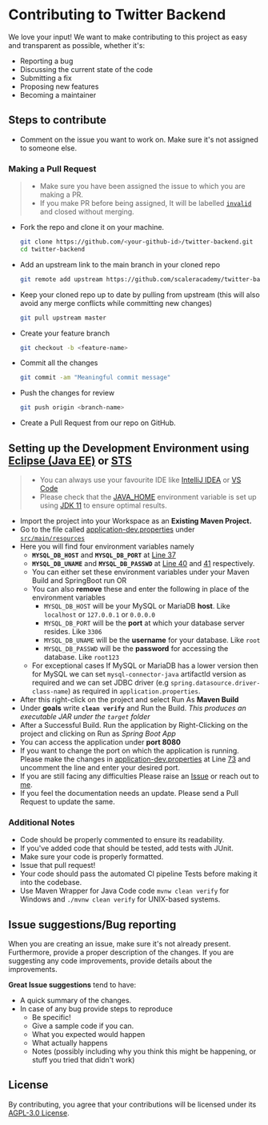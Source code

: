 # Contributing to Twitter Backend

We love your input! We want to make contributing to this project as easy and transparent as possible, whether it's:

- Reporting a bug
- Discussing the current state of the code
- Submitting a fix
- Proposing new features
- Becoming a maintainer


## Steps to contribute

* Comment on the issue you want to work on. Make sure it's not assigned to someone else.

### Making a Pull Request

> - Make sure you have been assigned the issue to which you are making a PR.
> - If you make PR before being assigned, It will be labelled [`invalid`](https://github.com/scaleracademy/twitter-backend-java/pulls?q=is%3Aopen+is%3Apr+label%3Ainvalid) and closed without merging.

* Fork the repo and clone it on your machine.
    ```bash
    git clone https://github.com/<your-github-id>/twitter-backend.git
    cd twitter-backend
    ```
* Add an upstream link to the main branch in your cloned repo
    ```bash
    git remote add upstream https://github.com/scaleracademy/twitter-backend.git
    ```
* Keep your cloned repo up to date by pulling from upstream (this will also avoid any merge conflicts while committing new changes)
    ```bash
    git pull upstream master
    ```
* Create your feature branch
    ```bash
    git checkout -b <feature-name>
    ```
* Commit all the changes
    ```bash
    git commit -am "Meaningful commit message"
    ```
* Push the changes for review
    ```bash
    git push origin <branch-name>
    ```
* Create a Pull Request from our repo on GitHub.

## Setting up the Development Environment using [Eclipse (Java EE)](https://www.eclipse.org/downloads/packages/release/2020-09/r/eclipse-ide-enterprise-java-developers) or [STS](https://spring.io/tools)

> - You can always use your favourite IDE like [IntelliJ IDEA](https://www.jetbrains.com/idea/) or [VS Code](https://code.visualstudio.com/)
> - Please check that the [JAVA_HOME](https://docs.oracle.com/cd/E19182-01/821-0917/inst_jdk_javahome_t/index.html) environment variable is set up using [JDK 11](https://adoptopenjdk.net/) to ensure optimal results.
- Import the project into your Workspace as an **Existing Maven Project.**
- Go to the file called [application-dev.properties](https://github.com/scaleracademy/twitter-backend/blob/master/src/main/resources/application-dev.properties) under [`src/main/resources`](https://github.com/scaleracademy/twitter-backend/blob/master/src/main/resources)
- Here you will find four environment variables namely
    - **`MYSQL_DB_HOST`** and **`MYSQL_DB_PORT`** at [Line 37](https://github.com/scaleracademy/twitter-backend/blob/fb2f7c56184ef4e56e599602905708e933bd30a1/src/main/resources/application-dev.properties#L37)
    - **`MYSQL_DB_UNAME`** and **`MYSQL_DB_PASSWD`** at [Line 40](https://github.com/scaleracademy/twitter-backend/blob/fb2f7c56184ef4e56e599602905708e933bd30a1/src/main/resources/application-dev.properties#L40) and [41](https://github.com/scaleracademy/twitter-backend/blob/fb2f7c56184ef4e56e599602905708e933bd30a1/src/main/resources/application-dev.properties#L41) respectively.
    - You can either set these environment variables under your Maven Build and SpringBoot run OR
    - You can also **remove** these and enter the following in place of the environment variables
        - `MYSQL_DB_HOST` will be your MySQL or MariaDB **host**. Like `localhost` or `127.0.0.1` or `0.0.0.0`
        - `MYSQL_DB_PORT` will be the **port** at which your database server resides. Like `3306`
        - `MYSQL_DB_UNAME` will be the **username** for your database. Like `root`
        - `MYSQL_DB_PASSWD` will be the **password** for accessing the database. Like `root123`
	- For exceptional cases If MySQL or MariaDB has a lower version then for MySQL we can set `mysql-connector-java` artifactId version as required and we can set JDBC driver (e.g `spring.datasource.driver-class-name`) as required in `application.properties`.
- After this right-click on the project and select Run As **Maven Build**
- Under **goals** write **`clean verify`** and Run the Build. _This produces an executable JAR under the `target` folder_
- After a Successful Build. Run the application by Right-Clicking on the project and clicking on Run as *Spring Boot App*
- You can access the application under **port 8080**
- If you want to change the port on which the application is running. Please make the changes in [application-dev.properties](https://github.com/scaleracademy/twitter-backend/blob/master/src/main/resources/application-dev.properties) at Line [73](https://github.com/scaleracademy/twitter-backend-java/blob/c4f41995e75b1a0f9d3ab1b2d0c41eb313c1b3b6/src/main/resources/application-dev.properties#L73) and uncomment the line and enter your desired port.
- If you are still facing any difficulties Please raise an [Issue](https://github.com/scaleracademy/twitter-backend-java/issues/new/choose) or reach out to [me](https://subho.xyz/site/en/contact.html).
- If you feel the documentation needs an update. Please send a Pull Request to update the same.


### Additional Notes

* Code should be properly commented to ensure its readability.
* If you've added code that should be tested, add tests with JUnit.
* Make sure your code is properly formatted.
* Issue that pull request!
* Your code should pass the automated CI pipeline Tests before making it into the codebase.
* Use Maven Wrapper for Java Code code `mvnw clean verify` for Windows and `./mvnw clean verify` for UNIX-based systems.

## Issue suggestions/Bug reporting

When you are creating an issue, make sure it's not already present. Furthermore, provide a proper description of the changes. If you are suggesting any code improvements, provide details about the improvements.

**Great Issue suggestions** tend to have:

- A quick summary of the changes.
- In case of any bug provide steps to reproduce
  - Be specific!
  - Give a sample code if you can.
  - What you expected would happen
  - What actually happens
  - Notes (possibly including why you think this might be happening, or stuff you tried that didn't work)


## License

By contributing, you agree that your contributions will be licensed under its  [AGPL-3.0 License](https://github.com/scaleracademy/twitter-backend/blob/master/LICENSE).